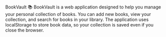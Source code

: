 BookVault 📚
BookVault is a web application designed to help you manage your personal collection of books. 
You can add new books, view your collection, and search for books in your library. The application 
uses localStorage to store book data, so your collection is saved even if you close the browser.
